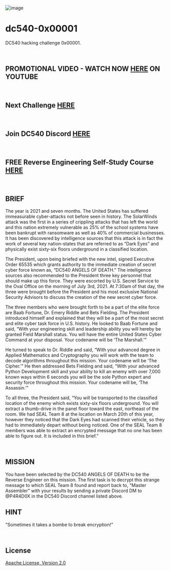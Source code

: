 ![image](https://github.com/mytechnotalent/dc540-0x00001/blob/main/DC540%20Angels%20Of%20Death.png?raw=true)

# dc540-0x00001
DC540 hacking challenge 0x00001.

<br>

## PROMOTIONAL VIDEO - WATCH NOW [HERE](https://youtu.be/YJAa4o7WXkE) ON YOUTUBE

<br>

## Next Challenge [HERE](https://github.com/mytechnotalent/dc540-0x00002)

<br>

## Join DC540 Discord [HERE](https://discord.gg/TC9V9RCr5U)

<br>

## FREE Reverse Engineering Self-Study Course [HERE](https://github.com/mytechnotalent/Reverse-Engineering-Tutorial)

<br>

## BRIEF
The year is 2021 and seven months. The United States has suffered immeasurable cyber-attacks not before seen in history. The SolarWinds attack was the first in a series of crippling attacks that has left the world and this nation extremely vulnerable as 25% of the school systems have been bankrupt with ransomware as well as 40% of commercial businesses. It has been discovered by intelligence sources that this attack is in fact the work of several key nation-states that are referred to as “Dark Eyes” and physically exist sixty-six floors underground in a classified location. 

The President, upon being briefed with the new intel, signed Executive Order 65535 which grants authority to the immediate creation of secret cyber force known as, “DC540 ANGELS OF DEATH.” The intelligence sources also recommended to the President three key personnel that should make up this force. They were escorted by U.S. Secret Service to the Oval Office on the morning of July 3rd, 2021. At 7:30am of that day, the three were brought before the President and his most exclusive National Security Advisors to discuss the creation of the new secret cyber force. 

The three members who were brought forth to be a part of the elite force are Baab Fortune, Dr. Emery Riddle and Bets Fielding. The President introduced himself and explained that they will be a part of the most secret and elite cyber task force in U.S. history. He looked to Baab Fortune and said, “With your engineering skill and leadership ability you will hereby be granted Field Marshall status. You will have the entire United States Cyber Command at your disposal. Your codename will be ‘The Marshall.’” 

He turned to speak to Dr. Riddle and said, “With your advanced degree in Applied Mathematics and Cryptography you will work with the team to decode algorithms throughout this mission. Your codename will be ‘The Cipher.’” He then addressed Bets Fielding and said, “With your advanced Python Development skill and your ability to kill an enemy with over 7,000 known ways within 6 seconds you will be the sole Python expert and security force throughout this mission. Your codename will be, ‘The Assassin.’” 

To all three, the President said, “You will be transported to the classified location of the enemy which exists sixty-six floors underground. You will extract a thumb-drive in the panel floor toward the east, northeast of the room. We had SEAL Team 8 at the location on March 20th of this year, however they noticed that the Dark Eyes had scanned their vehicle, so they had to immediately depart without being noticed. One of the SEAL Team 8 members was able to extract an encrypted message that no one has been able to figure out. It is included in this brief.”

<br>

## MISSION
You have been selected by the DC540 ANGELS OF DEATH to be the Reverse Engineer on this mission.  The first task is to decrypt this strange message to which SEAL Team 8 found and report back to, "Master Assembler" with your results by sending a private Discord DM to @P4R4D0X in the DC540 Discord channel listed above.

## HINT
"Sometimes it takes a bombe to break encryption!"

<br>

## License
[Apache License, Version 2.0](https://www.apache.org/licenses/LICENSE-2.0)
